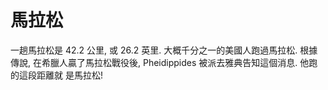 # 馬拉松

一趟馬拉松是 42.2 公里, 或 26.2 英里. 大概千分之一的美國人跑過馬拉松. 根據傳說,
在希臘人贏了馬拉松戰役後, Pheidippides 被派去雅典告知這個消息. 他跑的這段距離就
是馬拉松!

